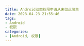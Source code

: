 ```yaml
---
title: Android动态权限申请从未如此简单
date: 2023-04-23 21:55:46
tags: 
- Android
- 权限
categories: 
- [Android, 权限]
---
```

